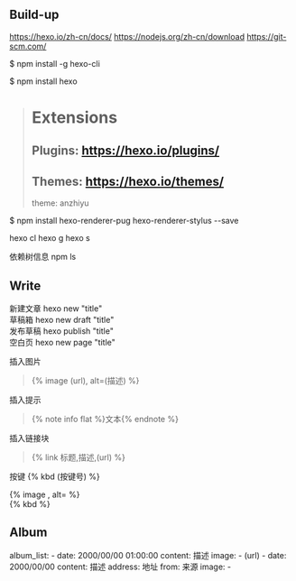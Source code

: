 ## Build-up

https://hexo.io/zh-cn/docs/
https://nodejs.org/zh-cn/download
https://git-scm.com/

$ npm install -g hexo-cli

$ npm install hexo

<!-- git clone -b main https://github.com/anzhiyu-c/hexo-theme-anzhiyu.git themes/anzhiyu -->
<!-- https://github.com/anzhiyu-c/hexo-theme-anzhiyu/releases -->
<!-- npm i hexo-theme-anzhiy -->

> # Extensions  
> ## Plugins: https://hexo.io/plugins/  
> ## Themes: https://hexo.io/themes/  
> theme: anzhiyu  

$ npm install hexo-renderer-pug hexo-renderer-stylus --save

hexo cl
hexo g
hexo s

依赖树信息 npm ls

## Write

新建文章
hexo new "title"  
草稿箱
hexo new draft "title"  
发布草稿
hexo publish "title"  
空白页
hexo new page "title"

插入图片
> {% image (url), alt=(描述) %}  

插入提示
> {% note info flat %}文本{% endnote %}  

插入链接块
> {% link 标题,描述,(url) %}  

按键
{% kbd (按键号) %}

{% image , alt= %}  
{% kbd  %}

## Album
album_list:
    - date: 2000/00/00 01:00:00
      content: 描述
      image:
        - (url)
    - date: 2000/00/00
      content: 描述
      address: 地址
      from: 来源
      image:
        - 